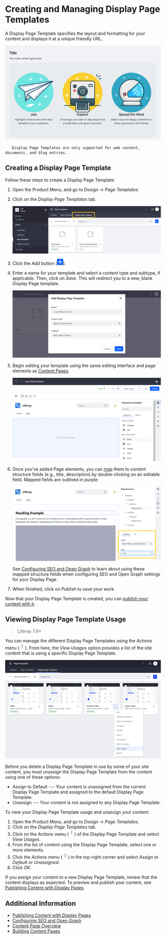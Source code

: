 # Creating and Managing Display Page Templates

A Display Page Template specifies the layout and formatting for your content and displays it at a unique friendly URL.

![A Display Page Template displays your content at a friendly URL with the formatting and design you create.](./creating-and-managing-display-page-templates/images/01.png)

```note::
   Display Page Templates are only supported for web content, documents, and blog entries.
```

## Creating a Display Page Template

Follow these steps to create a Display Page Template:

1. Open the Product Menu, and go to *Design* &rarr; *Page Templates*.

1. Click on the *Display Page Templates* tab.

   ![Go to Page Templates, and click on the Display Page Templates tab.](./creating-and-managing-display-page-templates/images/02.png)

1. Click the *Add* button (![Add](./../../../images/icon-add.png)).

1. Enter a name for your template and select a content type and subtype, if applicable. Then, click on *Save*. This will redirect you to a new, blank Display Page template.

   ![Select the content type and subtype for your new template.](./creating-and-managing-display-page-templates/images/03.png)

1. Begin editing your template using the same editing interface and page elements as [Content Pages](../../creating-pages/building-and-managing-content-pages/building-content-pages.md).

   ![Build your template using Content Page elements.](./creating-and-managing-display-page-templates/images/04.png)

1. Once you've added Page elements, you can [map](../../creating-pages/building-and-managing-content-pages/building-content-pages.md#mapping-content) them to content structure fields (e.g., title, description) by double-clicking on an editable field. Mapped fields are outlined in purple.

   ![Map Page elements to structure fields.](./creating-and-managing-display-page-templates/images/05.png)

   See [Configuring SEO and Open Graph](./configuring-seo-and-open-graph.md) to learn about using these mapped structure fields when configuring SEO and Open Graph settings for your Display Page.

1. When finished, click on *Publish* to save your work.

Now that your Display Page Template is created, you can [publish your content with it](./publishing-content-with-display-pages.md).

## Viewing Display Page Template Usage

> Liferay 7.4+

You can manage the different Display Page Templates using the *Actions* menu (![Actions](../../../images/icon-actions.png)). From here, the *View Usages* option provides a list of the site content that is using a specific Display Page Template.

![Managing your Display Page Template using the Actions menu](./creating-and-managing-display-page-templates/images/06.png)

Before you delete a Display Page Template in use by some of your site content, you must unassign the Display Page Template from the content using one of these options:

- Assign to Default --- Your content is unassigned from the current Display Page Template and assigned to the default Display Page Template.
- Unassign --- Your content is not assigned to any Display Page Template.

To view your Display Page Template usage and unassign your content:

1. Open the Product Menu, and go to *Design* &rarr; *Page Templates*.
1. Click on the *Display Page Templates* tab.
1. Click on the *Actions* menu (![Actions](../../../images/icon-actions.png)) of the Display Page Template and select *View Usages*.
1. From the list of content using the Display Page Template, select one or more elements.
1. Click the *Actions* menu (![Actions](../../../images/icon-actions.png)) in the top-right corner and select *Assign to Default* or *Unassigned*.
1. Click *OK*.

If you assign your content to a new Display Page Template, review that the content displays as expected. To preview and publish your content, see [Publishing Content with Display Pages](./publishing-content-with-display-pages.md).

## Additional Information

- [Publishing Content with Display Pages](./publishing-content-with-display-pages.md)
- [Configuring SEO and Open Graph](./configuring-seo-and-open-graph.md)
- [Content Page Overview](./../../creating-pages/building-and-managing-content-pages/content-pages-overview.md)
- [Building Content Pages](../../creating-pages/building-and-managing-content-pages/building-content-pages.md)

